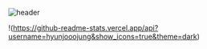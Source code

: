 ![header](https://capsule-render.vercel.app/api?type=slice&color=A3DCBE&text=hyunjoojung&fontColor=343a40)




!(https://github-readme-stats.vercel.app/api?username=hyunjooojung&show_icons=true&theme=dark)

